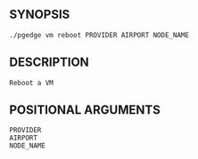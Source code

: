 ## SYNOPSIS
    ./pgedge vm reboot PROVIDER AIRPORT NODE_NAME
 
## DESCRIPTION
    Reboot a VM
 
## POSITIONAL ARGUMENTS
    PROVIDER
    AIRPORT
    NODE_NAME
